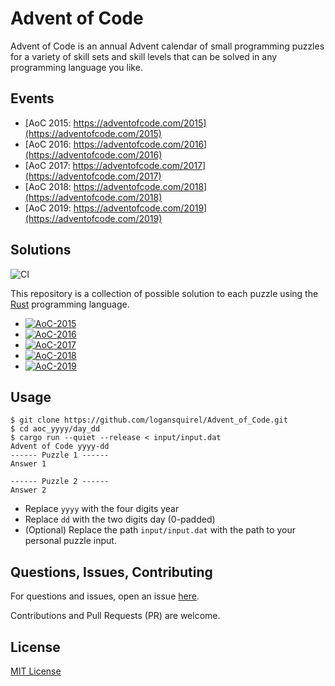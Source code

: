 # Advent of Code

Advent of Code is an annual Advent calendar of small programming puzzles for a
variety of skill sets and skill levels that can be solved in any programming
language you like.

## Events

- [AoC 2015: https://adventofcode.com/2015](https://adventofcode.com/2015)
- [AoC 2016: https://adventofcode.com/2016](https://adventofcode.com/2016)
- [AoC 2017: https://adventofcode.com/2017](https://adventofcode.com/2017)
- [AoC 2018: https://adventofcode.com/2018](https://adventofcode.com/2018)
- [AoC 2019: https://adventofcode.com/2019](https://adventofcode.com/2019)

## Solutions

![CI](https://github.com/logansquirel/Advent_of_Code/workflows/CI/badge.svg)

This repository is a collection of possible solution to each puzzle using the
[Rust](https://www.rust-lang.org/) programming language.

- [![AoC-2015](https://img.shields.io/badge/AoC--2015-%206%20%E2%98%85%20-blue)](aoc_2015/README.md)
- [![AoC-2016](https://img.shields.io/badge/AoC--2016-%204%20%E2%98%85%20-blue)](aoc_2016/README.md)
- [![AoC-2017](https://img.shields.io/badge/AoC--2017-%204%20%E2%98%85%20-blue)](aoc_2017/README.md)
- [![AoC-2018](https://img.shields.io/badge/AoC--2018-%204%20%E2%98%85%20-blue)](aoc_2018/README.md)
- [![AoC-2019](https://img.shields.io/badge/AoC--2019-%204%20%E2%98%85%20-blue)](aoc_2019/README.md)

## Usage

```shell-session
$ git clone https://github.com/logansquirel/Advent_of_Code.git
$ cd aoc_yyyy/day_dd
$ cargo run --quiet --release < input/input.dat
Advent of Code yyyy-dd
------ Puzzle 1 ------
Answer 1

------ Puzzle 2 ------
Answer 2
```

- Replace `yyyy` with the four digits year
- Replace `dd` with the two digits day (0-padded)
- (Optional) Replace the path `input/input.dat` with the path to your personal
  puzzle input.

## Questions, Issues, Contributing

For questions and issues, open an issue
[here](https://github.com/logansquirel/Advent_of_Code/issues).

Contributions and Pull Requests (PR) are welcome.

## License

[MIT License](https://choosealicense.com/licenses/mit/)
